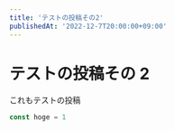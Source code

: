 ```yaml
---
title: 'テストの投稿その2'
publishedAt: '2022-12-7T20:00:00+09:00'
---
```


# テストの投稿その 2

これもテストの投稿

```typescript
const hoge = 1
```
